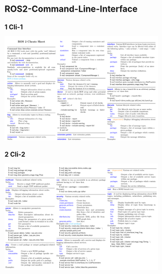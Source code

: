 # ROS2-Command-Line-Interface

## 1 Cli-1

![](./../../../source/_static/basics/cli-1.png)

## 2 Cli-2

![](./../../../source/_static/basics/cli-2.png)